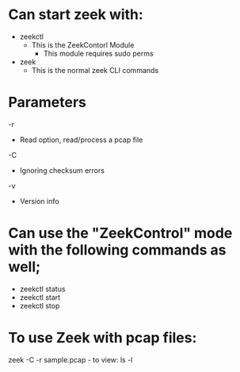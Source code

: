 # Can start zeek with: 
- zeekctl 
  - This is the ZeekContorl Module 
    - This module requires sudo perms 
- zeek
  - This is the normal zeek CLI commands

# Parameters
-r 
- Read option, read/process a pcap file  

-C
- Ignoring checksum errors

-v 
- Version info

# Can use the "ZeekControl" mode with the following commands as well;
- zeekctl status 
- zeekctl start 
- zeekctl stop

# To use Zeek with pcap files:
zeek -C -r sample.pcap 
    - to view: ls -l

